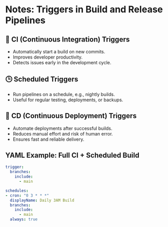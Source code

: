 # Notes: Triggers in Build and Release Pipelines

## 🔄 CI (Continuous Integration) Triggers
- Automatically start a build on new commits.
- Improves developer productivity.
- Detects issues early in the development cycle.

## 🕒 Scheduled Triggers
- Run pipelines on a schedule, e.g., nightly builds.
- Useful for regular testing, deployments, or backups.

## 🚀 CD (Continuous Deployment) Triggers
- Automate deployments after successful builds.
- Reduces manual effort and risk of human error.
- Ensures fast and reliable delivery.

## YAML Example: Full CI + Scheduled Build

```yaml
trigger:
  branches:
    include:
      - main

schedules:
- cron: "0 3 * * *"
  displayName: Daily 3AM Build
  branches:
    include:
      - main
  always: true

